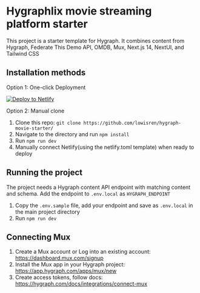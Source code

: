 # Hygraphlix movie streaming platform starter 
This project is a starter template for Hygraph. It combines content from Hygraph, Federate This Demo API, OMDB, Mux, Next.js 14, NextUI, and Tailwind CSS

## Installation methods

Option 1: One-click Deployment 

[![Deploy to Netlify](https://www.netlify.com/img/deploy/button.svg)](https://app.netlify.com/start/deploy?repository=https://github.com/lowisren/hygraph-movie-starter/)

Option 2: Manual clone

1. Clone this repo: ```git clone https://github.com/lowisren/hygraph-movie-starter/```
2. Navigate to the directory and run ```npm install```
3. Run ```npm run dev```
4. Manually connect Netlify(using the netlify.toml template) when ready to deploy

## Running the project

The project needs a Hygraph content API endpoint with matching content and schema. Add the endpoint to `.env.local` as `HYGRAPH_ENDPOINT`
1. Copy the `.env.sample` file, add your endpoint and save as `.env.local` in the main project directory
2. Run ```npm run dev```

## Connecting Mux
1. Create a Mux account or Log into an existing account: https://dashboard.mux.com/signup 
2. Install the Mux app in your Hygraph project: https://app.hygraph.com/apps/mux/new
3. Create access tokens, follow docs: https://hygraph.com/docs/integrations/connect-mux

